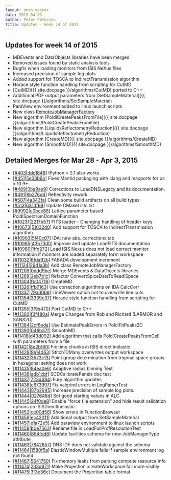 ```yaml
---
layout: onto_master
date: 2015-04-03
author: Peter Peterson
title: Updates - Week 14 of 2015
---
```

Updates for week 14 of 2015
---------------------------
* MDEvents and DataObjects libraries have been merged
* Removed issues found by static analysis tools
* Bugfix when loading monitors from ISIS NeXus files
* Increased precision of sample log plots
* Added support for TOSCA to IndirectTransmission algorithm
* Horace style function handling from scripting for CutMD
* [CutMD]({{ site.docpage }}/algorithms/CutMD) ported to C++
* Additional PDF output parameters from [SetSampleMaterial]({{ site.docpage }}/algorithms/SetSampleMaterial)
* ParaView environment added to linux launch scripts
* New class [RemoteJobManagerFactory](https://github.com/mantidproject/mantid/blob/master/Code/Mantid/Framework/API/src/RemoteJobManagerFactory.cpp)
* New algorithm [PoldiCreatePeaksFromFile]({{ site.docpage }}/algorithms/PoldiCreatePeaksFromFile)
* New algorithm [LiquidsReflectometryReduction]({{ site.docpage }}/algorithms/LiquidsReflectometryReduction)
* New algorithm [CreateMD]({{ site.docpage }}/algorithms/CreateMD)
* New algorithm [SmoothMD]({{ site.docpage }}/algorithms/SmoothMD)

Detailed Merges for Mar 28 - Apr 3, 2015
----------------------------------------
* \[[#403](https://github.com/mantidproject/mantid/pull/403)\|[ddc1848](https://github.com/mantidproject/mantid/commit/ddc18482fc08252de513bbd08d8e50febf256b36)\] IPython &gt; 2.1 also works
* \[[#451](https://github.com/mantidproject/mantid/pull/451)\|[5e33b6b](https://github.com/mantidproject/mantid/commit/5e33b6b972c8a3caf05b5419bf9e5f18d2a4ba45)\] Fixes Mantid packaging with clang and macports for os x 10.9+
* \[[#489](https://github.com/mantidproject/mantid/pull/489)\|[0ba9ae9](https://github.com/mantidproject/mantid/commit/0ba9ae9d9a8da8475e3f8c798cf3efd87952c4bd)\] Corrections to LoadDNSLegacy and its documentation.
* \[[#491](https://github.com/mantidproject/mantid/pull/491)\|[8b276dd](https://github.com/mantidproject/mantid/commit/8b276ddccba88fcd81f15f2dce18fa2b73d1f715)\] Reflectivity rework
* \[[#507](https://github.com/mantidproject/mantid/pull/507)\|[4a343fa](https://github.com/mantidproject/mantid/commit/4a343face40e9b0f539cb803eea785f62875edd8)\] Clean some build artifacts on all build types
* \[[#513](https://github.com/mantidproject/mantid/pull/513)\|[631df69](https://github.com/mantidproject/mantid/commit/631df695bcbb78398af8459457c3149f92ccd662)\] Update CMakeLists.txt
* \[[#9992](http://trac.mantidproject.org/mantid/ticket/9992)\|[c0bce88](https://github.com/mantidproject/mantid/commit/c0bce8852086cef7d18cef3e9b6784322fdd6352)\] Lattice parameter based PoldiSpectrumDomainFunction
* \[[#10231](http://trac.mantidproject.org/mantid/ticket/10231)\|[2217b57](https://github.com/mantidproject/mantid/commit/2217b576871ce96f4f465f371b97f690fd94f2fc)\] FITS loader - Changing handling of header keys
* \[[#10673](http://trac.mantidproject.org/mantid/ticket/10673)\|[51032d0](https://github.com/mantidproject/mantid/commit/51032d066bee1fddf2afad3fbf8c37d72e3389a4)\] Add support for TOSCA to IndirectTransmission algorithm
* \[[#10903](http://trac.mantidproject.org/mantid/ticket/10903)\|[5f40c07](https://github.com/mantidproject/mantid/commit/5f40c07a58463ecac402aa4d55de565eee747882)\] IDA: new abs. corrections tab
* \[[#10965](http://trac.mantidproject.org/mantid/ticket/10965)\|[43b73d0](https://github.com/mantidproject/mantid/commit/43b73d0330fad09aeb2d9020dcaa71fa9b4d52d0)\] Improve and update LoadFITS documentation
* \[[#10980](http://trac.mantidproject.org/mantid/ticket/10980)\|[1ffd272](https://github.com/mantidproject/mantid/commit/1ffd2722641a7d2fc2f4bfbb380443ab196388b6)\] Load ISIS Nexus does not load correct monitor information if monitors are loaded separately form workspace
* \[[#11032](http://trac.mantidproject.org/mantid/ticket/11032)\|[6fda92b](https://github.com/mantidproject/mantid/commit/6fda92bb10e8a8cfb946e950f161aa0a693324a8)\] FABADA development increment
* \[[#11124](http://trac.mantidproject.org/mantid/ticket/11124)\|[29d1a3b](https://github.com/mantidproject/mantid/commit/29d1a3b284775a11d7f0c6745d1f11eb02fbac8c)\] Add class RemoteJobManagerFactory
* \[[#11209](http://trac.mantidproject.org/mantid/ticket/11209)\|[0ddd9be](https://github.com/mantidproject/mantid/commit/0ddd9bee9f16a93fc0eab1cdcc650c134bbbd247)\] Merge MDEvents &amp; DataObjects libraries
* \[[#11288](http://trac.mantidproject.org/mantid/ticket/11288)\|[2eb7b1c](https://github.com/mantidproject/mantid/commit/2eb7b1c6278d7c626c9d4296ef15e265e2eb9780)\] Refactor ConvertSpiceDataToReadlSpace
* \[[#11304](http://trac.mantidproject.org/mantid/ticket/11304)\|[fb04718](https://github.com/mantidproject/mantid/commit/fb04718168e29edd9201fdab73fbd75b0e2da55a)\] CreateMD
* \[[#11326](http://trac.mantidproject.org/mantid/ticket/11326)\|[ffb7163](https://github.com/mantidproject/mantid/commit/ffb7163d7b832a5a144d76ec8b968ef604dd7c5d)\] Use correction algorithms on IDA CalcCorr
* \[[#11337](http://trac.mantidproject.org/mantid/ticket/11337)\|[79a0069](https://github.com/mantidproject/mantid/commit/79a006916674c5eba7f965799a33b6676101d1b8)\] LineViewer option not to overwrite line cuts
* \[[#11354](http://trac.mantidproject.org/mantid/ticket/11354)\|[3339c37](https://github.com/mantidproject/mantid/commit/3339c377dff094abf0d6fb6b43cef4d88b5f869d)\] Horace style function handling from scripting for CutMD
* \[[#11355](http://trac.mantidproject.org/mantid/ticket/11355)\|[3f9e470](https://github.com/mantidproject/mantid/commit/3f9e470ea02d6ae84b471b8d4bc75bd5b186b831)\] Port CutMD to C++
* \[[#11360](http://trac.mantidproject.org/mantid/ticket/11360)\|[f3f480a](https://github.com/mantidproject/mantid/commit/f3f480a2569c7a4a34e896b18e2bbe564ee08196)\] Merge Changes from Rob and Richard (LARMOR and SANS2D)
* \[[#11384](http://trac.mantidproject.org/mantid/ticket/11384)\|[2cf6eda](https://github.com/mantidproject/mantid/commit/2cf6eda22c2a87b19d3e5151fe1842445a1c6f30)\] Use EstimatePeakErrors in PoldiFitPeaks2D
* \[[#11393](http://trac.mantidproject.org/mantid/ticket/11393)\|[046b37f](https://github.com/mantidproject/mantid/commit/046b37f2984784417c4b44b7139416bb8e846568)\] SmoothMD
* \[[#11418](http://trac.mantidproject.org/mantid/ticket/11418)\|[d43d092](https://github.com/mantidproject/mantid/commit/d43d09240fa83ae9375f97ab71b949df25521249)\] Add algorithm that calls PoldiCreatePeaksFromCell with parameters from a file
* \[[#11421](http://trac.mantidproject.org/mantid/ticket/11421)\|[8e2b160](https://github.com/mantidproject/mantid/commit/8e2b160c7983e9ece7f7a67c0a793b99eb8e6be3)\] Fix time chunks in ISIS direct inelastic
* \[[#11429](http://trac.mantidproject.org/mantid/ticket/11429)\|[9a14d63](https://github.com/mantidproject/mantid/commit/9a14d63e12a75d76df1aa657cf6c869832eccd2a)\] Stitch1DMany overwrites output workspace
* \[[#11432](http://trac.mantidproject.org/mantid/ticket/11432)\|[3573c13](https://github.com/mantidproject/mantid/commit/3573c135d98a419e09d9fc92e531624f1b6da89d)\] Point group determination from trigonal space groups in hexagonal setting does not work
* \[[#11435](http://trac.mantidproject.org/mantid/ticket/11435)\|[84ea0e6](https://github.com/mantidproject/mantid/commit/84ea0e61d61d6127e12945ef656ab5f065213856)\] Adaptive radius binning Test
* \[[#11436](http://trac.mantidproject.org/mantid/ticket/11436)\|[adb1cbf](https://github.com/mantidproject/mantid/commit/adb1cbfa90b39570da673f0dc0ccc85bb98811da)\] SCDCalibratePanels doc test
* \[[#11437](http://trac.mantidproject.org/mantid/ticket/11437)\|[723d484](https://github.com/mantidproject/mantid/commit/723d48483c8fc53b4851e440c9e8f72a5101c736)\] Fury algorithm updates
* \[[#11438](http://trac.mantidproject.org/mantid/ticket/11438)\|[c673997](https://github.com/mantidproject/mantid/commit/c673997b561d268b5e55b4be2a7b688ce61d6cc7)\] Fix valgrind errors in LogParserTest
* \[[#11443](http://trac.mantidproject.org/mantid/ticket/11443)\|[87b2945](https://github.com/mantidproject/mantid/commit/87b2945db403a6bf173b5a256d05c3b76211509c)\] Increase precision of sample log plots.
* \[[#11444](http://trac.mantidproject.org/mantid/ticket/11444)\|[027648d](https://github.com/mantidproject/mantid/commit/027648d2ffa1660ca784a69effcb5288d6c8c895)\] Set good starting values in ALC
* \[[#11445](http://trac.mantidproject.org/mantid/ticket/11445)\|[24f0de8](https://github.com/mantidproject/mantid/commit/24f0de86ccefe4cebbda02c2e8a9c01420dbd7ce)\] Enable "force file extension" and hide result validation options on ISISDirectInelastic
* \[[#11452](http://trac.mantidproject.org/mantid/ticket/11452)\|[ce00d56](https://github.com/mantidproject/mantid/commit/ce00d56bad5bfc81318dcd78444decb74d5ad396)\] Show errors in FunctionBrowser
* \[[#11456](http://trac.mantidproject.org/mantid/ticket/11456)\|[ec42011](https://github.com/mantidproject/mantid/commit/ec4201136a980855d99898cbed67073b9c3948f3)\] Additional output from SetSampleMaterial
* \[[#11457](http://trac.mantidproject.org/mantid/ticket/11457)\|[e1a72e5](https://github.com/mantidproject/mantid/commit/e1a72e5966af8ac19297e6253b9890b55368674b)\] Add paraview environment to linux launch scripts
* \[[#11458](http://trac.mantidproject.org/mantid/ticket/11458)\|[b0e7563](https://github.com/mantidproject/mantid/commit/b0e75634cddf3a65f44a5e5ff4631355df1d4400)\] Rename file in LoadFullProfResolutionTest
* \[[#11460](http://trac.mantidproject.org/mantid/ticket/11460)\|[854fdd8](https://github.com/mantidproject/mantid/commit/854fdd818ca36904e07bbfa5e65747ba1c6d7b4e)\] Update facilities schema for new JobManagerType attribute
* \[[#11463](http://trac.mantidproject.org/mantid/ticket/11463)\|[7842657](https://github.com/mantidproject/mantid/commit/7842657d8d619e550ee28b2724dc6ee6edf65c62)\] DNS IDF does not validate against the schema
* \[[#11464](http://trac.mantidproject.org/mantid/ticket/11464)\|[1580f5a](https://github.com/mantidproject/mantid/commit/1580f5a1de755601a78d3b7b593d2c82a35743bc)\] ElasticWindowMultiple fails if sample environment log not found
* \[[#11467](http://trac.mantidproject.org/mantid/ticket/11467)\|[5641750](https://github.com/mantidproject/mantid/commit/56417500b7690056be2ce2bdbf26c456dd16207d)\] Fix memory leaks from parsing compute resource info
* \[[#11474](http://trac.mantidproject.org/mantid/ticket/11474)\|[233d871](https://github.com/mantidproject/mantid/commit/233d8716bfb8baf2f025ff17c47013ecfcb7c967)\] Make Projection::createWorkspace fail more visibly
* \[[#11475](http://trac.mantidproject.org/mantid/ticket/11475)\|[3f3e36e](https://github.com/mantidproject/mantid/commit/3f3e36e811707ed95fc3a460b6e27a9f5f461235)\] Document the Projection table format
